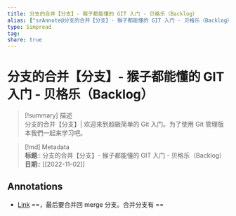 ```yaml
---
title: 分支的合并【分支】- 猴子都能懂的 GIT 入门 - 贝格乐（Backlog）
alias: ["srAnnote@分支的合并【分支】- 猴子都能懂的 GIT 入门 - 贝格乐（Backlog）"]
type: Simpread
tag: 
share: true
---
```


# 分支的合并【分支】- 猴子都能懂的 GIT 入门 - 贝格乐（Backlog）

> [!summary] 描述  
> 分支的合并【分支】| 欢迎來到超級简单的 Git 入门。为了使用 Git 管理版本我們一起来学习吧。

> [!md] Metadata  
> **标题**:: 分支的合并【分支】- 猴子都能懂的 GIT 入门 - 贝格乐（Backlog）
> **日期**:: [[2022-11-02]]  

## Annotations

- [Link](http://localhost:7026/reading/73#id=1667320904904)
==，最后要合并回 merge 分支。合并分支有 ==


